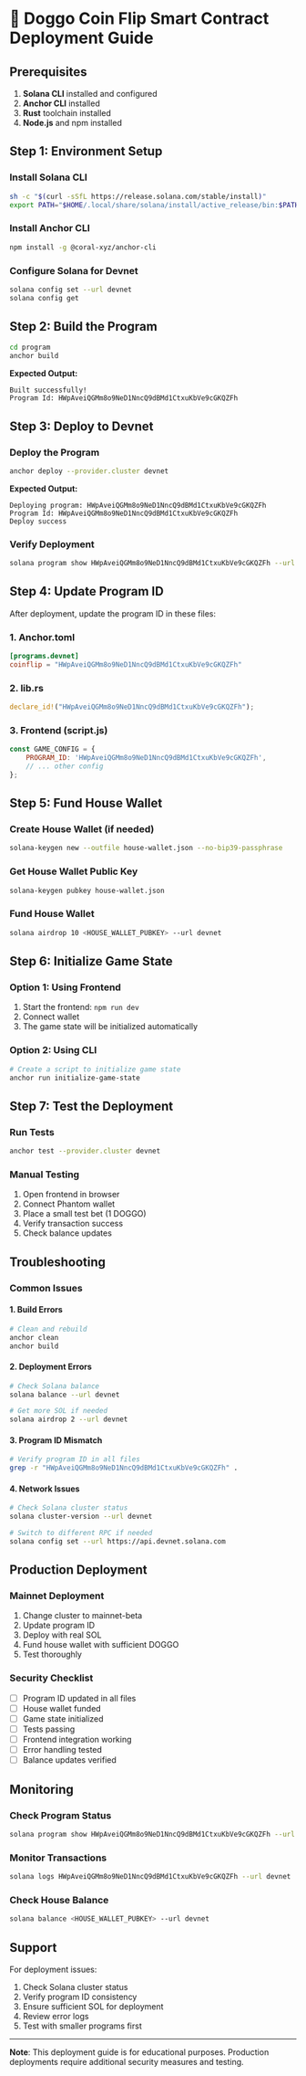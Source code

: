 # 🚀 Doggo Coin Flip Smart Contract Deployment Guide

## Prerequisites

1. **Solana CLI** installed and configured
2. **Anchor CLI** installed
3. **Rust** toolchain installed
4. **Node.js** and npm installed

## Step 1: Environment Setup

### Install Solana CLI
```bash
sh -c "$(curl -sSfL https://release.solana.com/stable/install)"
export PATH="$HOME/.local/share/solana/install/active_release/bin:$PATH"
```

### Install Anchor CLI
```bash
npm install -g @coral-xyz/anchor-cli
```

### Configure Solana for Devnet
```bash
solana config set --url devnet
solana config get
```

## Step 2: Build the Program

```bash
cd program
anchor build
```

**Expected Output:**
```
Built successfully!
Program Id: HWpAveiQGMm8o9NeD1NncQ9dBMd1CtxuKbVe9cGKQZFh
```

## Step 3: Deploy to Devnet

### Deploy the Program
```bash
anchor deploy --provider.cluster devnet
```

**Expected Output:**
```
Deploying program: HWpAveiQGMm8o9NeD1NncQ9dBMd1CtxuKbVe9cGKQZFh
Program Id: HWpAveiQGMm8o9NeD1NncQ9dBMd1CtxuKbVe9cGKQZFh
Deploy success
```

### Verify Deployment
```bash
solana program show HWpAveiQGMm8o9NeD1NncQ9dBMd1CtxuKbVe9cGKQZFh --url devnet
```

## Step 4: Update Program ID

After deployment, update the program ID in these files:

### 1. Anchor.toml
```toml
[programs.devnet]
coinflip = "HWpAveiQGMm8o9NeD1NncQ9dBMd1CtxuKbVe9cGKQZFh"
```

### 2. lib.rs
```rust
declare_id!("HWpAveiQGMm8o9NeD1NncQ9dBMd1CtxuKbVe9cGKQZFh");
```

### 3. Frontend (script.js)
```javascript
const GAME_CONFIG = {
    PROGRAM_ID: 'HWpAveiQGMm8o9NeD1NncQ9dBMd1CtxuKbVe9cGKQZFh',
    // ... other config
};
```

## Step 5: Fund House Wallet

### Create House Wallet (if needed)
```bash
solana-keygen new --outfile house-wallet.json --no-bip39-passphrase
```

### Get House Wallet Public Key
```bash
solana-keygen pubkey house-wallet.json
```

### Fund House Wallet
```bash
solana airdrop 10 <HOUSE_WALLET_PUBKEY> --url devnet
```

## Step 6: Initialize Game State

### Option 1: Using Frontend
1. Start the frontend: `npm run dev`
2. Connect wallet
3. The game state will be initialized automatically

### Option 2: Using CLI
```bash
# Create a script to initialize game state
anchor run initialize-game-state
```

## Step 7: Test the Deployment

### Run Tests
```bash
anchor test --provider.cluster devnet
```

### Manual Testing
1. Open frontend in browser
2. Connect Phantom wallet
3. Place a small test bet (1 DOGGO)
4. Verify transaction success
5. Check balance updates

## Troubleshooting

### Common Issues

#### 1. Build Errors
```bash
# Clean and rebuild
anchor clean
anchor build
```

#### 2. Deployment Errors
```bash
# Check Solana balance
solana balance --url devnet

# Get more SOL if needed
solana airdrop 2 --url devnet
```

#### 3. Program ID Mismatch
```bash
# Verify program ID in all files
grep -r "HWpAveiQGMm8o9NeD1NncQ9dBMd1CtxuKbVe9cGKQZFh" .
```

#### 4. Network Issues
```bash
# Check Solana cluster status
solana cluster-version --url devnet

# Switch to different RPC if needed
solana config set --url https://api.devnet.solana.com
```

## Production Deployment

### Mainnet Deployment
1. Change cluster to mainnet-beta
2. Update program ID
3. Deploy with real SOL
4. Fund house wallet with sufficient DOGGO
5. Test thoroughly

### Security Checklist
- [ ] Program ID updated in all files
- [ ] House wallet funded
- [ ] Game state initialized
- [ ] Tests passing
- [ ] Frontend integration working
- [ ] Error handling tested
- [ ] Balance updates verified

## Monitoring

### Check Program Status
```bash
solana program show HWpAveiQGMm8o9NeD1NncQ9dBMd1CtxuKbVe9cGKQZFh --url devnet
```

### Monitor Transactions
```bash
solana logs HWpAveiQGMm8o9NeD1NncQ9dBMd1CtxuKbVe9cGKQZFh --url devnet
```

### Check House Balance
```bash
solana balance <HOUSE_WALLET_PUBKEY> --url devnet
```

## Support

For deployment issues:
1. Check Solana cluster status
2. Verify program ID consistency
3. Ensure sufficient SOL for deployment
4. Review error logs
5. Test with smaller programs first

---

**Note**: This deployment guide is for educational purposes. Production deployments require additional security measures and testing.
